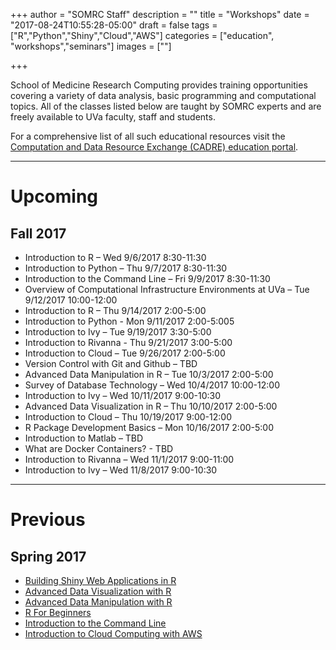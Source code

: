 +++
author = "SOMRC Staff"
description = ""
title = "Workshops"
date = "2017-08-24T10:55:28-05:00"
draft = false
tags = ["R","Python","Shiny","Cloud","AWS"]
categories = ["education", "workshops","seminars"]
images = [""]

+++

<p class=lead>School of Medicine Research Computing provides training opportunities covering a variety of data analysis, basic programming and computational topics. All of the classes listed below are taught by SOMRC experts and are freely available to UVa faculty, staff and students.</p>

<p class=lead>For a comprehensive list of all such educational resources visit the <a href="http://cadre.virginia.edu/service-detail/education" target="_new">Computation and Data Resource Exchange (CADRE) education portal</a>.</p>

- - -

# Upcoming

<!--
<div class="alert alert-success" role="alert" style="">
</div>
-->

## Fall 2017
  <ul>
<li> Introduction to R – Wed 9/6/2017 8:30-11:30
<li> Introduction to Python – Thu 9/7/2017 8:30-11:30
<li> Introduction to the Command Line – Fri 9/9/2017 8:30-11:30 
<li> Overview of Computational Infrastructure Environments at UVa – Tue 9/12/2017 10:00-12:00
<li> Introduction to R – Thu 9/14/2017 2:00-5:00
<li> Introduction to Python - Mon 9/11/2017 2:00-5:005
<li> Introduction to Ivy – Tue 9/19/2017 3:30-5:00
<li> Introduction to Rivanna - Thu 9/21/2017 3:00-5:00
<li> Introduction to Cloud – Tue 9/26/2017 2:00-5:00
<li> Version Control with Git and Github – TBD
<li> Advanced Data Manipulation in R – Tue 10/3/2017 2:00-5:00 
<li> Survey of Database Technology – Wed 10/4/2017 10:00-12:00
<li> Introduction to Ivy – Wed 10/11/2017 9:00-10:30
<li> Advanced Data Visualization in R – Thu 10/10/2017 2:00-5:00
<li> Introduction to Cloud – Thu 10/19/2017 9:00-12:00
<li> R Package Development Basics – Mon 10/16/2017 2:00-5:00
<li> Introduction to Matlab – TBD
<li> What are Docker Containers? - TBD
<li> Introduction to Rivanna – Wed 11/1/2017 9:00-11:00
<li> Introduction to Ivy – Wed 11/8/2017 9:00-10:30
  </ul>

- - -

# Previous

## Spring 2017 

- [Building Shiny Web Applications in R](http://cal.hsl.virginia.edu/event/3066560)
- [Advanced Data Visualization with R](http://cal.lib.virginia.edu/event/3027288)
- [Advanced Data Manipulation with R](http://cal.hsl.virginia.edu/event/3066440)
- [R For Beginners](http://cal.hsl.virginia.edu/event/3066390)
- [Introduction to the Command Line](http://cal.hsl.virginia.edu/event/3066410)
- [Introduction to Cloud Computing with AWS](http://cal.hsl.virginia.edu/event/3188800)
